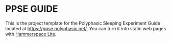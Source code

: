 # PPSE GUIDE #
This is the project template for the Polyphasic Sleeping Experiment Guide located at https://ppse.polyphasic.net/. You can turn it into static web pages with  [Hammerspace Lite](https://github.com/Tinytimrob/HammerspaceLite).